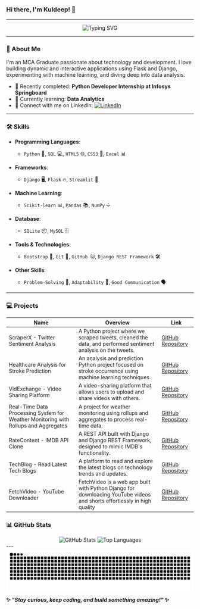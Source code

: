 ### Hi there, I'm Kuldeep! 👋

---

<div align="center">
  <img src="https://readme-typing-svg.herokuapp.com?font=Fira+Code&size=24&duration=3000&pause=500&color=F7F7F7&center=true&vCenter=true&width=600&lines=Software+Developer+%7C+MCA+Graduate;Skilled+in+Python+programming;" alt="Typing SVG" />
</div>

---

### 🚀 About Me

I'm an MCA Graduate passionate about technology and development. I love building dynamic and interactive applications using Flask and Django, experimenting with machine learning, and diving deep into data analysis.

- 🔭 Recently completed: **Python Developer Internship at Infosys Springboard**
- 🌱 Currently learning: **Data Analytics**
- 🔗 Connect with me on LinkedIn:
    [![LinkedIn](https://img.shields.io/badge/-LinkedIn-blue?style=flat-square&logo=linkedin)](https://linkedin.com/in/kuldeep7k)

---

### 🛠️ Skills

- **Programming Languages**: 
  - `Python` 🐍, `SQL` 💻, `HTML5` 🌐, `CSS3` 🎨, `Excel` 📊

- **Frameworks**: 
  - `Django` 🖥️, `Flask` 🔥, `Streamlit` 🎥

- **Machine Learning**: 
  - `Scikit-learn` 📊, `Pandas` 📚, `NumPy` ➗

- **Database**: 
  - `SQLite` 📦, `MySQL` 🗄️

- **Tools & Technologies**: 
  - `Bootstrap` 🎨, `Git` 🐙, `GitHub 🐱`, `Django REST Framework` 🛠️ 

- **Other Skills**: 
  - `Problem-Solving` 🧠, `Adaptability` 🌱, `Good Communication` 🗣️

---

### 💻 Projects

| **Name**                                              | **Overview**                                                                                               | **Link**                                                                                                     |
|-------------------------------------------------------|-----------------------------------------------------------------------------------------------------------|-------------------------------------------------------------------------------------------------------------|
| ScraperX - Twitter Sentiment Analysis                 | A Python project where we scraped tweets, cleaned the data, and performed sentiment analysis on the tweets.                                    | [GitHub Repository](https://github.com/themanavpaul/scraperx-twitter-sentiment-analysis)                    |
| Healthcare Analysis for Stroke Prediction             | An analysis and prediction Python project focused on stroke occurrence using machine learning techniques.          | [GitHub Repository](https://github.com/Kuldeep7k/Healthcare_Analysis_for_Stroke_Prediction)                 |
| VidExchange - Video Sharing Platform                  | A video-sharing platform that allows users to upload and share videos with others.                         | [GitHub Repository](https://github.com/Kuldeep7k/VidExchange_-_Video-Sharing-Platform)                     |
| Real-Time Data Processing System for Weather Monitoring with Rollups and Aggregates | A project for weather monitoring using rollups and aggregates to process real-time data.                   | [GitHub Repository](https://github.com/Kuldeep7k/Real-Time-Data-Processing-System-for-Weather-Monitoring-with-Rollups-and-Aggregates) |
| RateContent - IMDB API Clone                          | A REST API built with Django and Django REST Framework, designed to mimic IMDB's functionality.                                                 | [GitHub Repository](https://github.com/Kuldeep7k/RateContent-IMDB_API_Clone)                               |
| TechBlog - Read Latest Tech Blogs                     | A platform to read and explore the latest blogs on technology trends and updates.                          | [GitHub Repository](https://github.com/Kuldeep7k/TechBlog-Read_Latest_Tech_Blogs)                          |
| FetchVideo - YouTube Downloader                       | FetchVideo is a web app built with Python Django for downloading YouTube videos and shorts effortlessly in high quality               | [GitHub Repository](https://github.com/Kuldeep7k/FetchVideo-YouTube_Downloader)                            |


### 📊 GitHub Stats
<div align="center">
    <img src="https://github-readme-stats.vercel.app/api?username=kuldeep7k&show_icons=true&theme=codeSTACKr&count_private=true&rank_icon=github" alt="GitHub Stats" />
    <img src="https://github-readme-stats.vercel.app/api/top-langs/?username=kuldeep7k&layout=donut&theme=codeSTACKr" alt="Top Languages" />
</div>
---

<div align="center">
  <img src="https://raw.githubusercontent.com/Svznify/Svznify/output/snake.svg" alt="Typing SVG" />
</div>

**✨ _"Stay curious, keep coding, and build something amazing!"_ ✨**
